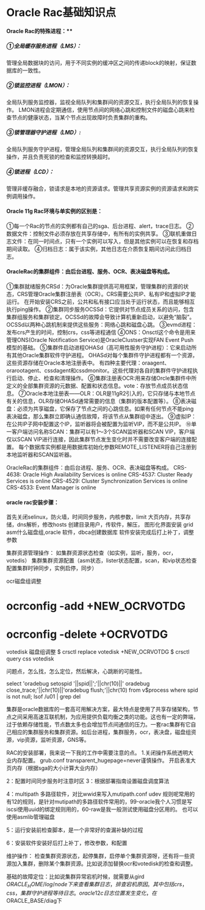 # Oracle Rac基础知识点

#### Oracle Rac的特殊进程：**

##### ①全局缓存服务进程（LMS）：

管理全局数据块的访问，用于不同实例的缓冲区之间的传递block的映射，保证数据库的一致性。

##### ②锁监控进程（LMON）：

全局队列服务监控器，监视全局队列和集群间的资源交互，执行全局队列的恢复操作。
LMON进程会定期通信，使用节点间的网络心跳和控制文件的磁盘心跳来检查节点的健康状态，当某个节点出现故障时负责集群的重构。

##### ③锁管理器守护进程（LMD）:

全局队列服务守护进程，管理全局队列和集群间的资源交互，执行全局队列的恢复操作，并且负责死锁的检查和监控转换超时。

##### ④锁进程（LCD）：

管理非缓存融合，锁请求是本地的资源请求。管理共享资源实例的资源请求和跨实例调用操作。



#### Oracle 11g Rac环境与单实例的区别是：

①每一个Rac的节点的实例都有自己的sga、后台进程、alert，trace日志。
②数据文件：控制文件必须存放在共享存储中，有所有的实例共享。
③联机重做日志文件：在同一时间点，只有一个实例可以写入，但是其他实例可以在恢复和存档期间读取。
④归档日志：属于该实例，其他日志在介质恢复期间访问此归档日志。

#### OracleRac的集群组件：由后台进程、服务、OCR、表决磁盘等构成。

①集群就绪服务CRSd：为Oracle集群提供高可用框架，管理集群的资源的状态，CRS管理Oracle集群注册表（OCR）。CRS需要公共IP、私有IP和虚拟IP才能运行。
					在开始安装CRS之前，公共和私有接口应当处于运行状态，而且能够相互执行ping操作。
②集群同步服务OCSSd：它提供对节点成员关系的访问，包含集群组服务和集群锁定。OCSSd的故障会导致计算机重新启动，以避免“脑裂”。
					 OCSSd以两种心跳机制来提供这些服务：网络心跳和磁盘心跳。
③evmd进程：发布crs产生的时间，控制crs，css等进程通信
④ONS：Onsctl这个命令是用来管理ONS(Oracle Notification Service)是OracleClustser实现FAN Event Push模型的基础。
⑤集群件启动进程OHASd（高可用性服务守护进程）：它来启动所有其他Oracle集群软件守护进程。
                    OHASd对每个集群件守护进程都有一个资源，这些资源存储在Oracle本地注册表中。
					有四种主要代理：oraagent、orarootagent、cssdagent和cssdmonitor。这些代理对各自的集群件守护进程执行启动、停止、检查和清理操作。
⑥集群注册表OCR:用来存储Orcle集群件中所定义的全部集群资源的元数据、配置和状态信息。vote：存放节点成员状态信息。
⑦Oracle本地注册表——OLR：OLR是11gR2引入的，它只存储与本地节点有关的信息，OLR存储OHASd通常需要的信息（集群的版本配置等）。
⑧表决磁盘：必须为共享磁盘，它保存了节点之间的心跳信息。如果有任何节点不能ping表决磁盘，那么集群立即确认通信故障，将该节点从集群组中逐出。
⑨虚拟IP：在公共IP子网中配置这个IP，监听器将会被配置为监听VIP，而不是公共IP。
⑩单一客户端访问名称SCAN：集群可以有1～3个SCAN监听器和SCAN VIP，客户端仅以SCAN VIP进行连接，因此集群节点发生变化时并不需要改变客户端的连接配置。
每个数据库实例都是用数据库初始化参数REMOTE_LISTENER将自己注册到本地监听器和SCAN监听器。

OracleRac的集群组件：由后台进程、服务、OCR、表决磁盘等构成。
CRS-4638: Oracle High Availability Services is online
CRS-4537: Cluster Ready Services is online
CRS-4529: Cluster Synchronization Services is online
CRS-4533: Event Manager is online

#### oracle rac安装步骤：

首先关闭selinux，防火墙，时间同步服务，内核参数，limit
大页内存，共享存储，dns解析，修改hosts
创建目录用户，传软件，解压，
图形化界面安装 grid asm什么磁盘组,oracle 软件，dbca创建数据库
软件安装完成后打上补丁，调整参数

集群资源管理操作：
如集群资源状态检查（如实例，监听，服务，ocr，votedis）
集群集群资源配置（asm状态，lister状态配置，scan，和vip状态检查配置集群时钟同步，实例启停，同步）

ocr磁盘组调整

# ocrconfig -add +NEW_OCRVOTDG     

# ocrconfig -delete +OCRVOTDG

votedisk 磁盘组调整
$ crsctl replace votedisk +NEW_OCRVOTDG
$ crsctl query css votedisk

问题点，怎么找，怎么定位，然后解决，心跳断的可能性。

select 'oradebug setospid '||spid||';'||chr(10)||' oradebug close_trace;'||chr(10)||'oradebug flush;'||chr(10) from v$process where spid is not null;
lsof /u01 | grep del

集群是oracle数据库的一套高可用解决方案，最大特点是使用了共享存储架构，节点之间采用高速互联机制，为应用提供负载均衡之类的功能。这也有一定的弊端，过于依赖存储性能，节点数太多也会增加节点间通信的压力。一套rac集群有它自己相应的集群服务和集群资源。如后台进程，集群服务，ocr，表决盘，磁盘组资源，vip资源，监听资源，GNS等。

RAC的安装部署，我来说一下我的工作中需要注意的点。
1.关闭操作系统透明大业内存配置。
grub.conf transparent_hugepage=never谨慎操作。
开启表准大页内存（根据sga的大小计算大业内存）

2：配置时间同步服务时注意时区
3：根据部署指南设置磁盘调度算法

4：multipath 多路径软件，对比wwid来写入mutipath.conf
udev 规则呢常用的有12的规则，是针对mutipath的多路径软件常用的，99-oracle我个人习惯是写iscsi使用uuid的绑定规则用的，60-raw是我一般测试使用磁盘分区用的。
也可以使用asmlib管理磁盘

5：运行安装前检查脚本，是一个非常好的查漏补缺的过程

6：安装软件安装好后打上补丁，修改参数，和配置

维护操作：
检查集群资源状态，起停集群，启停单个集群资源呀，还有将一些资源加入集群，删除某个集群资源。比如说添加替换ocr和votedisk的检查和调整。

基础的故障定位：比如说集群异常宕机时候，就需要从gird $ORACLE_HOME/log/node下来查看集群日志，排查宕机原因。其中包括crs，css，集群守护进程等待日志。
oracle 12c日志位置发生变化，在$ORACLE_BASE/diag下